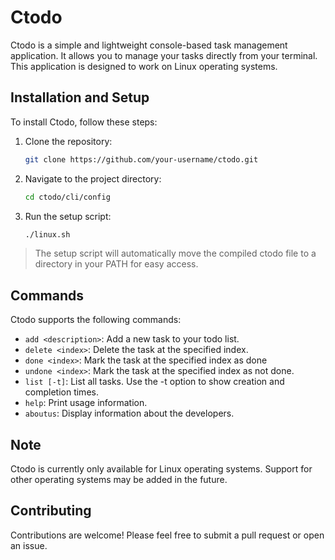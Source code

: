 # Ctodo

Ctodo is a simple and lightweight console-based task management application. It allows you to manage your tasks directly from your terminal. This application is designed to work on Linux operating systems.


## Installation and Setup

To install Ctodo, follow these steps:

1. Clone the repository:

    ```bash
    git clone https://github.com/your-username/ctodo.git
    ```

2. Navigate to the project directory:

    ```bash
    cd ctodo/cli/config
    ```

3. Run the setup script:

    ```bash
    ./linux.sh
    ```

> The setup script will automatically move the compiled ctodo file to a directory in your PATH for easy access.


## Commands

Ctodo supports the following commands:

- `add <description>`: Add a new task to your todo list.
- `delete <index>`: Delete the task at the specified index.
- `done <index>`: Mark the task at the specified index as done
- `undone <index>`: Mark the task at the specified index as not done.
- `list [-t]`: List all tasks. Use the -t option to show creation and completion times.
- `help`: Print usage information.
- `aboutus`: Display information about the developers.


## Note
Ctodo is currently only available for Linux operating systems. Support for other operating systems may be added in the future.


## Contributing
Contributions are welcome! Please feel free to submit a pull request or open an issue.